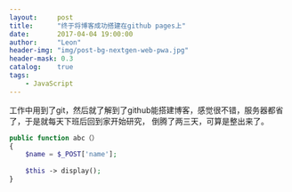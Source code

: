 ```yaml
---
layout:     post
title:      "终于将博客成功搭建在github pages上"
date:       2017-04-04 19:00:00
author:     "Leon"
header-img: "img/post-bg-nextgen-web-pwa.jpg"
header-mask: 0.3
catalog:    true
tags:
    - JavaScript
---
```


<p>工作中用到了git，然后就了解到了github能搭建博客，感觉很不错，服务器都省了，于是就每天下班后回到家开始研究，
倒腾了两三天，可算是整出来了。</p>

```php
public function abc（）
{
    $name = $_POST['name'];
    
    $this -> display();
}
```